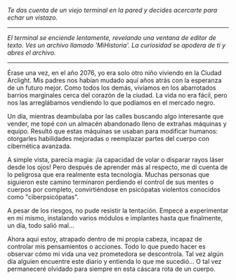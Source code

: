 _Te das cuenta de un viejo terminal en la pared y decides acercarte para echar un vistazo._

---

_El terminal se enciende lentamente, revelando una ventana de editor de texto. Ves un archivo llamado 'MiHistoria'. La curiosidad se apodera de ti y abres el archivo._

---

Érase una vez, en el año 2076, yo era solo otro niño viviendo en la Ciudad Arclight. Mis padres nos habían mudado aquí años atrás con la esperanza de un futuro mejor. Como todos los demás, vivíamos en los abarrotados barrios marginales cerca del corazón de la ciudad. La vida no era fácil, pero nos las arreglábamos vendiendo lo que podíamos en el mercado negro.

Un día, mientras deambulaba por las calles buscando algo interesante que vender, me topé con un almacén abandonado lleno de extrañas máquinas y equipo. Resultó que estas máquinas se usaban para modificar humanos: otorgarles habilidades mejoradas o reemplazar partes del cuerpo con cibernética avanzada.

A simple vista, parecía magia: ¡la capacidad de volar o disparar rayos láser desde los ojos! Pero después de aprender más al respecto, me di cuenta de lo peligrosa que era realmente esta tecnología. Muchas personas que siguieron este camino terminaron perdiendo el control de sus mentes o cuerpos por completo, convirtiéndose en psicópatas violentos conocidos como "ciberpsicópatas".

A pesar de los riesgos, no pude resistir la tentación. Empecé a experimentar en mí mismo, instalando varios módulos e implantes hasta que finalmente, un día, todo salió mal...

Ahora aquí estoy, atrapado dentro de mi propia cabeza, incapaz de controlar mis pensamientos o acciones. Todo lo que puedo hacer es observar cómo mi vida una vez prometedora se descontrola. Tal vez algún día alguien encuentre este diario y entienda lo que me sucedió... O tal vez permaneceré olvidado para siempre en esta cáscara rota de un cuerpo.
